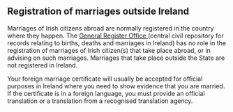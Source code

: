 ##  Registration of marriages outside Ireland

Marriages of Irish citizens abroad are normally registered in the country
where they happen. The [ General Register Office
](http://www.welfare.ie/en/Pages/General-Register-Office.aspx) (central civil
repository for records relating to births, deaths and marriages in Ireland)
has no role in the registration of marriages of Irish citizen(s) that take
place abroad, or in advising on such marriages. Marriages that take place
outside the State are not registered in Ireland.

Your foreign marriage certificate will usually be accepted for official
purposes in Ireland where you need to show evidence that you are married. If
the certificate is in a foreign language, you must provide an official
translation or a translation from a recognised translation agency.
